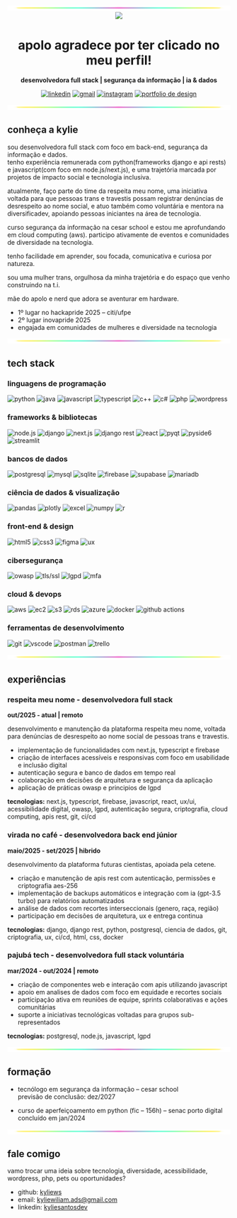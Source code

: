 <div align="center">

<img src="https://github.com/kyliews/kyliews/blob/main/src/div.png?raw=true" width="100%" height="11px" />

<div align="center">
  <img src="https://github.com/kyliews/kyliews/blob/main/src/apolo2.gif?raw=true" width="200px" /><br/>
  <h1>apolo agradece por ter clicado no meu perfil!</h1>
</div>

**desenvolvedora full stack | segurança da informação | ia & dados**

[![linkedin](https://img.shields.io/badge/LinkedIn-0077B5?style=for-the-badge&logo=linkedin&logoColor=white)](https://www.linkedin.com/in/kyliesantosdev/)
[![gmail](https://img.shields.io/badge/Gmail-D14836?style=for-the-badge&logo=gmail&logoColor=white)](mailto:kyliewilliam.ads@gmail.com)
[![instagram](https://img.shields.io/badge/Instagram-E4405F?style=for-the-badge&logo=instagram&logoColor=white)](https://instagram.com/kyliecyan_)
[![portfolio de design](https://img.shields.io/badge/Portfolio_de_Design-FF713E?style=for-the-badge&logo=adobe-creative-cloud&logoColor=white)](https://robowatzapp.my.canva.site/kylie-portfolio)

<img src="https://github.com/kyliews/kyliews/blob/main/src/div.png?raw=true" width="100%" height="11px" />

</div>

## conheça a kylie

sou desenvolvedora full stack com foco em back-end, segurança da informação e dados.  
tenho experiência remunerada com python(frameworks django e api rests) e javascript(com foco em node.js/next.js), e uma trajetória marcada por projetos de impacto social e tecnologia inclusiva.  

atualmente, faço parte do time da respeita meu nome, uma iniciativa voltada para que pessoas trans e travestis possam registrar denúncias de desrespeito ao nome social, e atuo também como voluntária e mentora na diversificadev, apoiando pessoas iniciantes na área de tecnologia.  

curso segurança da informação na cesar school e estou me aprofundando em cloud computing (aws). participo ativamente de eventos e comunidades de diversidade na tecnologia.  

tenho facilidade em aprender, sou focada, comunicativa e curiosa por natureza.  

sou uma mulher trans, orgulhosa da minha trajetória e do espaço que venho construindo na t.i.  

mãe do apolo e nerd que adora se aventurar em hardware.  

- 1º lugar no hackapride 2025 – citi/ufpe  
- 2º lugar inovapride 2025  
- engajada em comunidades de mulheres e diversidade na tecnologia  

<img src="https://github.com/kyliews/kyliews/blob/main/src/div.png?raw=true" width="100%" height="11px" />

## tech stack

### linguagens de programação
![python](https://img.shields.io/badge/Python-3776AB?style=for-the-badge&logo=python&logoColor=white)
![java](https://img.shields.io/badge/Java-ED8B00?style=for-the-badge&logo=openjdk&logoColor=white)
![javascript](https://img.shields.io/badge/JavaScript-F7DF1E?style=for-the-badge&logo=javascript&logoColor=black)
![typescript](https://img.shields.io/badge/TypeScript-3178C6?style=for-the-badge&logo=typescript&logoColor=white)
![c++](https://img.shields.io/badge/C++-00599C?style=for-the-badge&logo=c%2B%2B&logoColor=white)
![c#](https://img.shields.io/badge/C%23-239120?style=for-the-badge&logo=c-sharp&logoColor=white)
![php](https://img.shields.io/badge/PHP-777BB4?style=for-the-badge&logo=php&logoColor=white)
![wordpress](https://img.shields.io/badge/WordPress-21759B?style=for-the-badge&logo=wordpress&logoColor=white)

### frameworks & bibliotecas
![node.js](https://img.shields.io/badge/Node.js-43853D?style=for-the-badge&logo=node.js&logoColor=white)
![django](https://img.shields.io/badge/Django-092E20?style=for-the-badge&logo=django&logoColor=white)
![next.js](https://img.shields.io/badge/Next.js-000000?style=for-the-badge&logo=next.js&logoColor=white)
![django rest](https://img.shields.io/badge/Django_REST-ff1709?style=for-the-badge&logo=django&logoColor=white)
![react](https://img.shields.io/badge/React-20232A?style=for-the-badge&logo=react&logoColor=61DAFB)
![pyqt](https://img.shields.io/badge/PyQt-41CD52?style=for-the-badge&logo=qt&logoColor=white)
![pyside6](https://img.shields.io/badge/PySide6-3776AB?style=for-the-badge&logo=python&logoColor=white)
![streamlit](https://img.shields.io/badge/Streamlit-FF4B4B?style=for-the-badge&logo=streamlit&logoColor=white)

### bancos de dados
![postgresql](https://img.shields.io/badge/PostgreSQL-4169E1?style=for-the-badge&logo=postgresql&logoColor=white)
![mysql](https://img.shields.io/badge/MySQL-4479A1?style=for-the-badge&logo=mysql&logoColor=white)
![sqlite](https://img.shields.io/badge/SQLite-003B57?style=for-the-badge&logo=sqlite&logoColor=white)
![firebase](https://img.shields.io/badge/Firebase-FFCA28?style=for-the-badge&logo=firebase&logoColor=black)
![supabase](https://img.shields.io/badge/Supabase-3ECF8E?style=for-the-badge&logo=supabase&logoColor=white)
![mariadb](https://img.shields.io/badge/MariaDB-003545?style=for-the-badge&logo=mariadb&logoColor=white)

### ciência de dados & visualização
![pandas](https://img.shields.io/badge/Pandas-150458?style=for-the-badge&logo=pandas&logoColor=white)
![plotly](https://img.shields.io/badge/Plotly-3F4F75?style=for-the-badge&logo=plotly&logoColor=white)
![excel](https://img.shields.io/badge/Excel-217346?style=for-the-badge&logo=microsoft-excel&logoColor=white)
![numpy](https://img.shields.io/badge/NumPy-013243?style=for-the-badge&logo=numpy&logoColor=white)
![r](https://img.shields.io/badge/R-276DC3?style=for-the-badge&logo=r&logoColor=white)

### front-end & design
![html5](https://img.shields.io/badge/HTML5-E34F26?style=for-the-badge&logo=html5&logoColor=white)
![css3](https://img.shields.io/badge/CSS3-1572B6?style=for-the-badge&logo=css3&logoColor=white)
![figma](https://img.shields.io/badge/Figma-F24E1E?style=for-the-badge&logo=figma&logoColor=white)
![ux](https://img.shields.io/badge/UX-FF6F61?style=for-the-badge&logo=adobe-xd&logoColor=white)

### cibersegurança
![owasp](https://img.shields.io/badge/OWASP-000000?style=for-the-badge&logo=owasp&logoColor=white)
![tls/ssl](https://img.shields.io/badge/TLS/SSL-3DDC84?style=for-the-badge&logo=lets-encrypt&logoColor=white)
![lgpd](https://img.shields.io/badge/LGPD-008000?style=for-the-badge&logo=law&logoColor=white)
![mfa](https://img.shields.io/badge/MFA-FF6C37?style=for-the-badge&logo=authenticator&logoColor=white)

### cloud & devops
![aws](https://img.shields.io/badge/AWS-232F3E?style=for-the-badge&logo=amazon-aws&logoColor=white)
![ec2](https://img.shields.io/badge/EC2-FF9900?style=for-the-badge&logo=amazon-ec2&logoColor=white)
![s3](https://img.shields.io/badge/S3-569A31?style=for-the-badge&logo=amazon-s3&logoColor=white)
![rds](https://img.shields.io/badge/RDS-527FFF?style=for-the-badge&logo=amazon-rds&logoColor=white)
![azure](https://img.shields.io/badge/Azure-0078D4?style=for-the-badge&logo=microsoft-azure&logoColor=white)
![docker](https://img.shields.io/badge/Docker-2496ED?style=for-the-badge&logo=docker&logoColor=white)
![github actions](https://img.shields.io/badge/GitHub_Actions-2088FF?style=for-the-badge&logo=github-actions&logoColor=white)

### ferramentas de desenvolvimento
![git](https://img.shields.io/badge/Git-F05032?style=for-the-badge&logo=git&logoColor=white)
![vscode](https://img.shields.io/badge/VSCode-007ACC?style=for-the-badge&logo=visual-studio-code&logoColor=white)
![postman](https://img.shields.io/badge/Postman-FF6C37?style=for-the-badge&logo=postman&logoColor=white)
![trello](https://img.shields.io/badge/Trello-0052CC?style=for-the-badge&logo=trello&logoColor=white)

<img src="https://github.com/kyliews/kyliews/blob/main/src/div.png?raw=true" width="100%" height="11px" />

## experiências

### respeita meu nome - desenvolvedora full stack
**out/2025 - atual | remoto**

desenvolvimento e manutenção da plataforma respeita meu nome, voltada para denúncias de desrespeito ao nome social de pessoas trans e travestis.

- implementação de funcionalidades com next.js, typescript e firebase
- criação de interfaces acessíveis e responsivas com foco em usabilidade e inclusão digital
- autenticação segura e banco de dados em tempo real
- colaboração em decisões de arquitetura e segurança da aplicação
- aplicação de práticas owasp e principios de lgpd

**tecnologias:** next.js, typescript, firebase, javascript, react, ux/ui, acessibilidade digital, owasp, lgpd, autenticação segura, criptografia, cloud computing, apis rest, git, ci/cd

### virada no café - desenvolvedora back end júnior
**maio/2025 - set/2025 | hibrido**

desenvolvimento da plataforma futuras cientistas, apoiada pela cetene.

- criação e manutenção de apis rest com autenticação, permissões e criptografia aes-256
- implementação de backups automáticos e integração com ia (gpt-3.5 turbo) para relatórios automatizados
- análise de dados com recortes interseccionais (genero, raça, região)
- participação em decisões de arquitetura, ux e entrega continua

**tecnologias:** django, django rest, python, postgresql, ciencia de dados, git, criptografia, ux, ci/cd, html, css, docker

### pajubá tech - desenvolvedora full stack voluntária
**mar/2024 - out/2024 | remoto**

- criação de componentes web e interação com apis utilizando javascript
- apoio em analises de dados com foco em equidade e recortes sociais
- participação ativa em reuniões de equipe, sprints colaborativas e ações comunitárias
- suporte a iniciativas tecnológicas voltadas para grupos sub-representados

**tecnologias:** postgresql, node.js, javascript, lgpd

<img src="https://github.com/kyliews/kyliews/blob/main/src/div.png?raw=true" width="100%" height="11px" />

## formação  

- tecnólogo em segurança da informação – cesar school  
  previsão de conclusão: dez/2027  

- curso de aperfeiçoamento em python (fic – 156h) – senac porto digital  
  concluído em jan/2024

<img src="https://github.com/kyliews/kyliews/blob/main/src/div.png?raw=true" width="100%" height="11px" />

## fale comigo

vamo trocar uma ideia sobre tecnologia, diversidade, acessibilidade, wordpress, php, pets ou oportunidades?

- github: [kyliews](https://github.com/kyliews)  
- email: kyliewiliam.ads@gmail.com  
- linkedin: [kyliesantosdev](https://www.linkedin.com/in/kyliesantosdev/)
